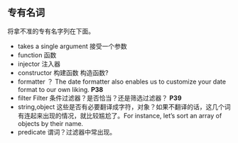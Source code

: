 ## 专有名词

将拿不准的专有名字列在下面。

- takes a single argument 接受一个参数
- function 函数
- injector 注入器
- constructor 构建函数  构造函数?
- formatter ？   The date formatter also enables us to customize your date format to our own liking. **P38**
- filter Filter 条件过滤器？是否恰当？还是筛选过滤器？ **P39**
- string,object 这些是否有必要翻译成字符，对象？如果不翻译的话，这几个词有连起来出现的情况，就比较尴尬了。For instance, let’s sort an array of objects by their name.
- predicate 谓词？过滤器中常出现。